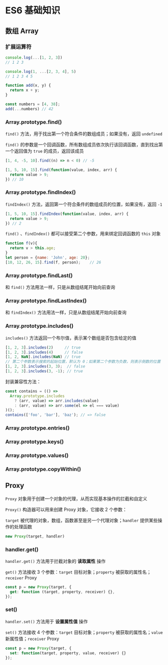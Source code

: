 # ES6 基础知识

## 数组 Array

### 扩展运算符

```JavaScript
console.log(...[1, 2, 3])
// 1 2 3

console.log(1, ...[2, 3, 4], 5)
// 1 2 3 4 5

function add(x, y) {
  return x + y;
}

const numbers = [4, 38];
add(...numbers) // 42
```

### Array.prototype.find()

`find()` 方法，用于找出第一个符合条件的数组成员；如果没有，返回 `undefined`

`find()` 的参数是一个回调函数，所有数组成员依次执行该回调函数，直到找出第一个返回值为 `true` 的成员，返回该成员

```JavaScript
[1, 4, -5, 10].find((n) => n < 0) // -5

[1, 5, 10, 15].find(function(value, index, arr) {
  return value > 9;
}) // 10
```

### Array.prototype.findIndex()

`findIndex()` 方法，返回第一个符合条件的数组成员的位置，如果没有，返回 `-1`

```JavaScript
[1, 5, 10, 15].findIndex(function(value, index, arr) {
  return value > 9;
}) // 2
```

`find()` 、`findIndex()` 都可以接受第二个参数，用来绑定回调函数的 `this` 对象

```JavaScript
function f(v){
  return v > this.age;
}
let person = {name: 'John', age: 20};
[10, 12, 26, 15].find(f, person);    // 26
```

### Array.prototype.findLast()

和 `find()` 方法用法一样，只是从数组结尾开始向前查询

### Array.prototype.findLastIndex()

和 `findIndex()` 方法用法一样，只是从数组结尾开始向前查询

### Array.prototype.includes()

`includes()` 方法返回一个布尔值，表示某个数组是否包含给定的值

```JavaScript
[1, 2, 3].includes(2)     // true
[1, 2, 3].includes(4)     // false
[1, 2, NaN].includes(NaN) // true
// 第二个参数表示搜索的起始位置，默认为 0；如果第二个参数为负数，则表示倒数的位置
[1, 2, 3].includes(3, 3);  // false
[1, 2, 3].includes(3, -1); // true
```

封装兼容性方法：

```JavaScript
const contains = (() =>
  Array.prototype.includes
    ? (arr, value) => arr.includes(value)
    : (arr, value) => arr.some(el => el === value)
)();
contains(['foo', 'bar'], 'baz'); // => false
```

### Array.prototype.entries()

### Array.prototype.keys()

### Array.prototype.values()

### Array.prototype.copyWithin()

## Proxy

`Proxy` 对象用于创建一个对象的代理，从而实现基本操作的拦截和自定义

`Proxy()` 构造器可以用来创建 Proxy 对象，它接收 2 个参数：

`target` 被代理的对象，数组，函数甚至是另一个代理对象；`handler` 提供某些操作的处理函数
```JavaScript
new Proxy(target, handler)
```

### handler.get()

`handler.get()` 方法用于拦截对象的 **读取属性** 操作

`get()` 方法接收 3 个参数：`target` 目标对象；`property` 被获取的属性名；`receiver` Proxy

```JavaScript
const p = new Proxy(target, {
  get: function (target, property, receiver) {},
});
```

### set()

`handler.set()` 方法用于 **设置属性值** 操作

`set()` 方法接收 4 个参数：`target` 目标对象；`property` 被获取的属性名；`value` 新属性值；`receiver` Proxy

```JavaScript
const p = new Proxy(target, {
  set: function(target, property, value, receiver) {}
});
```